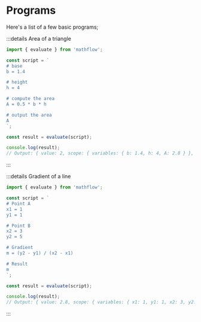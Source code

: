 # Programs

Here's a list of a few basic programs;

:::details Area of a triangle
```js
import { evaluate } from 'mathflow';

const script = `
# base
b = 1.4

# height
h = 4

# compute the area
A = 0.5 * b * h

# output the area
A
`;

const result = evaluate(script);

console.log(result);
// Output: { value: 2, scope: { variables: { b: 1.4, h: 4, A: 2.8 } }, solution: ... }
```
:::

:::details Gradient of a line
```js
import { evaluate } from 'mathflow';

const script = `
# Point A
x1 = 1
y1 = 1

# Point B
x2 = 3
y2 = 5

# Gradient
m = (y2 - y1) / (x2 - x1)

# Result
m
`;

const result = evaluate(script);

console.log(result);
// Output: { value: 2.8, scope: { variables: { x1: 1, y1: 1, x2: 3, y2: 5, m: 2 } }, solution: ['2.8'] }
```
:::
